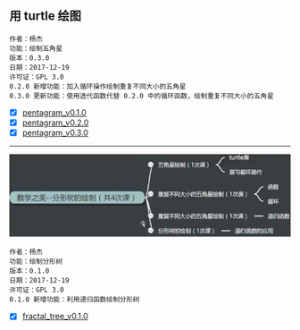 ## 用 turtle 绘图

    作者：杨杰
    功能：绘制五角星
    版本：0.3.0
    日期：2017-12-19
    许可证：GPL 3.0
    0.2.0 新增功能：加入循环操作绘制重复不同大小的五角星
    0.3.0 更新功能：使用迭代函数代替 0.2.0 中的循环函数，绘制重复不同大小的五角星

- [x] [pentagram_v0.1.0](pentagram_v0.1.0.py)
- [x] [pentagram_v0.2.0](pentagram_v0.2.0.py)
- [x] [pentagram_v0.3.0](pentagram_v0.3.0.py)

---

![](Snipaste_2018-01-04_19-14-54.png)

    作者：杨杰
    功能：绘制分形树
    版本：0.1.0
    日期：2017-12-19
    许可证：GPL 3.0
    0.1.0 新增功能：利用递归函数绘制分形树

- [x] [fractal_tree_v0.1.0](fractal_tree_v0.1.0.py)









































































































